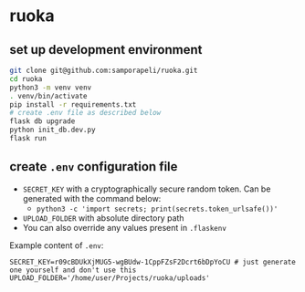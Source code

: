 # ruoka

## set up development environment
```zsh
git clone git@github.com:samporapeli/ruoka.git
cd ruoka
python3 -m venv venv
. venv/bin/activate
pip install -r requirements.txt
# create .env file as described below
flask db upgrade
python init_db.dev.py
flask run
```

## create `.env` configuration file
- `SECRET_KEY` with a cryptographically secure random token. Can be generated with the command below:
    - `python3 -c 'import secrets; print(secrets.token_urlsafe())'`
- `UPLOAD_FOLDER` with absolute directory path
- You can also override any values present in `.flaskenv`

Example content of `.env`:

```
SECRET_KEY=r09cBDUkXjMUG5-wgBUdw-1CppFZsF2Dcrt6bDpYoCU # just generate one yourself and don't use this
UPLOAD_FOLDER='/home/user/Projects/ruoka/uploads'
```
